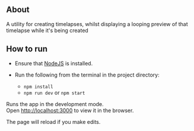 ## About

A utility for creating timelapses, whilst displaying a looping preview of that timelapse while it's being created

## How to run

- Ensure that [NodeJS](https://nodejs.org/en) is installed.

- Run the following from the terminal in the project directory:
  - `npm install`
  - `npm run dev` or `npm start`

Runs the app in the development mode.<br>
Open [http://localhost:3000](http://localhost:3000) to view it in the browser.

The page will reload if you make edits.<br>
